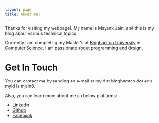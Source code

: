 ```yaml
---
layout: page
title: About me!
---
```


Thanks for visiting my webpage!. My name is Mayank Jain, and this is my blog about various technical topics.

Currently I am completing my Master's at [Binghamton University](www.binghamton.edu) in Computer Science. I am passionate about programming and design.

# Get In Touch

You can contact me by sending an e-mail at myid at binghamton dot edu. myid is mjain8.

Also, you can learn more about me on below platforms:

* [Linkedin](www.linkedin.com/in/mayankj08)
* [Github](https://github.com/mayankj08)
* [Facebook](https://www.facebook.com/mayankj08)


